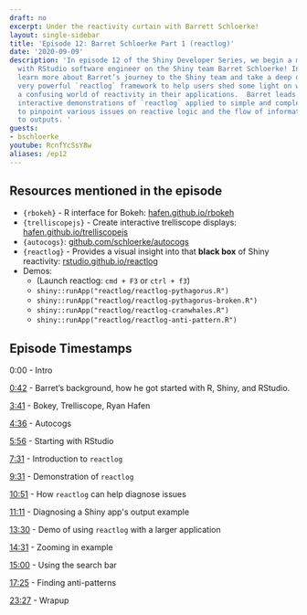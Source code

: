 ```yaml
---
draft: no
excerpt: Under the reactivity curtain with Barrett Schloerke!
layout: single-sidebar
title: 'Episode 12: Barret Schloerke Part 1 (reactlog)'
date: '2020-09-09'
description: 'In episode 12 of the Shiny Developer Series, we begin a multi-part series
  with RStudio software engineer on the Shiny team Barret Schloerke! In part 1 we
  learn more about Barret’s journey to the Shiny team and take a deep dive into the
  very powerful `reactlog` framework to help users shed some light on what can be
  a confusing world of reactivity in their applications.  Barret leads us through
  interactive demonstrations of `reactlog` applied to simple and complex applications
  to pinpoint various issues on reactive logic and the flow of information from inputs
  to outputs. '
guests: 
- bschloerke
youtube: RcnfYcSsY8w
aliases: /ep12
---
```


## Resources mentioned in the episode

* `{rbokeh}` - R interface for Bokeh: [hafen.github.io/rbokeh](https://hafen.github.io/rbokeh/)
* `{trelliscopejs}` - Create interactive trelliscope displays: [hafen.github.io/trelliscopejs](https://hafen.github.io/trelliscopejs/index.html)
* `{autocogs}`: [github.com/schloerke/autocogs](https://github.com/schloerke/autocogs)
* `{reactlog}` - Provides a visual insight into that __black box__ of Shiny reactivity: [rstudio.github.io/reactlog](https://rstudio.github.io/reactlog)
* Demos:
  * (Launch reactlog: `cmd + F3` or `ctrl + f3`)
  * `shiny::runApp("reactlog/reactlog-pythagorus.R")`
  * `shiny::runApp("reactlog/reactlog-pythagorus-broken.R")`
  * `shiny::runApp("reactlog/reactlog-cranwhales.R")`
  * `shiny::runApp("reactlog/reactlog-anti-pattern.R")`

## Episode Timestamps

0:00 - Intro

[0:42](https://www.youtube.com/watch?v=RcnfYcSsY8w&t=0m42s) - Barret’s background, how he got started with R, Shiny, and RStudio.

[3:41](https://www.youtube.com/watch?v=RcnfYcSsY8w&t=3m41s) - Bokey, Trelliscope, Ryan Hafen

[4:36](https://www.youtube.com/watch?v=RcnfYcSsY8w&t=4m36s) - Autocogs

[5:56](https://www.youtube.com/watch?v=RcnfYcSsY8w&t=5m56s) - Starting with RStudio

[7:31](https://www.youtube.com/watch?v=RcnfYcSsY8w&t=7m31s) - Introduction to `reactlog`

[9:31](https://www.youtube.com/watch?v=RcnfYcSsY8w&t=9m31s) - Demonstration of `reactlog`

[10:51](https://www.youtube.com/watch?v=RcnfYcSsY8w&t=10m51s) - How `reactlog` can help diagnose issues

[11:11](https://www.youtube.com/watch?v=RcnfYcSsY8w&t=11m11s) - Diagnosing a Shiny app's output example

[13:30](https://www.youtube.com/watch?v=RcnfYcSsY8w&t=11m11s) - Demo of using `reactlog` with a larger application

[14:31](https://www.youtube.com/watch?v=RcnfYcSsY8w&t=14m31s) - Zooming in example

[15:00](https://www.youtube.com/watch?v=RcnfYcSsY8w&t=15m00s) - Using the search bar

[17:25](https://www.youtube.com/watch?v=RcnfYcSsY8w&t=17m25s) - Finding anti-patterns

[23:27](https://www.youtube.com/watch?v=RcnfYcSsY8w&t=23m27s) - Wrapup
